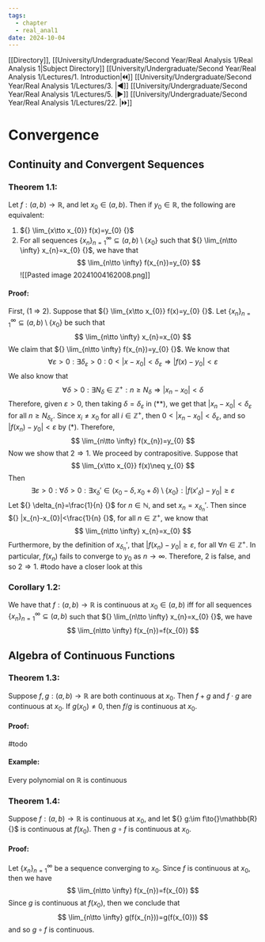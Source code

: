 ```yaml
---
tags:
  - chapter
  - real_anal1
date: 2024-10-04
---
```

[[Directory]], [[University/Undergraduate/Second Year/Real Analysis 1/Real Analysis 1|Subject Directory]]
[[University/Undergraduate/Second Year/Real Analysis 1/Lectures/1. Introduction|🞀🞀]] [[University/Undergraduate/Second Year/Real Analysis 1/Lectures/3. |◀]] [[University/Undergraduate/Second Year/Real Analysis 1/Lectures/5. |▶]] [[University/Undergraduate/Second Year/Real Analysis 1/Lectures/22. |🞂🞂]]
# Convergence
## Continuity and Convergent Sequences  
### Theorem 1.1:
Let ${} f:(a,\, b)\to{}\mathbb{R}$, and let ${} x_{0} \in (a,\, b) {}$. Then if ${} y_{0} \in \mathbb{R} {}$, the following are equivalent: 
1. ${} \lim_{x\tto x_{0}} f(x)=y_{0} {}$
2. For all sequences ${} \{ x_{n} \}_{n=1}^{\infty} \subseteq  (a,\, b) \setminus \{ x_{0} \} {}$ such that ${} \lim_{n\tto \infty} x_{n}=x_{0} {}$, we have that
$$
\lim_{n\tto \infty} f(x_{n})=y_{0}
$$
![[Pasted image 20241004162008.png]]
#### Proof:
First, (1 $\Rightarrow$ 2). Suppose that ${} \lim_{x\tto x_{0}} f(x)=y_{0} {}$. Let ${} \{ x_{n} \}_{n=1}^{\infty} \subseteq (a,\, b) \setminus  \{ x_{0} \} {}$ be such that 
$$
\lim_{n\tto \infty} x_{n}=x_{0}
$$
We claim that ${} \lim_{n\tto \infty} f(x_{n})=y_{0} {}$. We know that 
$$
\forall \varepsilon >0:\exists  \delta_{\varepsilon}>0: 0<|x-x_{0}| < \delta_{\varepsilon}\Rightarrow |f(x)-y_{0}|<\varepsilon \tag{*}
$$
We also know that
$$
\forall \delta >0:\exists N_{\delta} \in \mathbb{Z}^{+}:n\geq N_{\delta}\Rightarrow |x_{n}-x_{0}|< \delta \tag{**}
$$
Therefore, given ${} \varepsilon>0 {}$, then taking $\delta=\delta_{\varepsilon} {}$ in ${} (**) {}$, we get that ${} |x_{n}-x_{0}|<\delta_{\varepsilon}$ for all $n\geq N_{\delta_{\varepsilon}} {}$. Since ${} x_{i}\neq x_{0}$ for all ${} i \in \mathbb{Z}^{+} {}$, then ${} 0<|x_{n}-x_{0}|< \delta_{\varepsilon} {}$, and so ${} |f(x_{n})-y_{0}|<\varepsilon$ by ${} (*) {}$. Therefore, 
$$
\lim_{n\tto \infty} f(x_{n})=y_{0}
$$
Now we show that ${} 2\Rightarrow 1 {}$. We proceed by contrapositive. Suppose that
$$
\lim_{x\tto x_{0}} f(x)\neq y_{0}
$$
Then
$$
\exists \varepsilon>0:\forall  \delta >0: \exists  x_{\delta}' \in (x_{0}-\delta,\, x_{0}+\delta) \setminus \{ x_{0} \}:|f(x'_{\delta})-y_{0}|\geq \varepsilon
$$
Let ${} \delta_{n}=\frac{1}{n} {}$ for ${} n \in \mathbb{N} {}$, and set ${} x_{n}=x_{\delta_{n}}' {}$. Then since ${} |x_{n}-x_{0}|<\frac{1}{n} {}$, for all ${} n \in \mathbb{Z}^{+} {}$, we know that
$$
\lim_{n\tto \infty} x_{n}=x_{0}
$$
Furthermore, by the definition of ${} x_{\delta_{n}}' {}$, that ${} |f(x_{n})-y_{0}|\geq \varepsilon {}$, for all ${} \forall n \in \mathbb{Z}^{+} {}$. In particular, ${} f(x_{n})$ fails to converge to $y_{0}$ as ${} n\to{}\infty {}$. Therefore, $2$ is false, and so ${} 2\Rightarrow 1 {}$. 
#todo have a closer look at this
### Corollary 1.2:
We have that ${} f:(a,\, b)\to{}\mathbb{R}$ is continuous at ${} x_{0} \in (a,\, b) {}$ iff for all sequences ${} \{ x_{n} \}_{n=1}^{\infty} \subseteq (a,\, b) {}$ such that ${} \lim_{n\tto \infty} x_{n}=x_{0} {}$, we have 
$$
\lim_{n\tto \infty} f(x_{n})=f(x_{0})
$$
## Algebra of Continuous Functions
### Theorem 1.3:
Suppose ${} f,\, g:(a,\, b)\to{}\mathbb{R} {}$ are both continuous at $x_{0}$. Then $f+g {}$ and $f\cdot g$ are continuous at $x_{0}$. If ${} g(x_{0})\neq 0$, then ${} f /g {}$ is continuous at $x_{0} {}$.
#### Proof:
#todo 
#### Example:
Every polynomial on $\mathbb{R}$ is continuous
### Theorem 1.4:
Suppose ${} f:(a,\, b)\to{}\mathbb{R}$ is continuous at $x_{0}$, and let ${} g:\im f\to{}\mathbb{R} {}$ is continuous at ${} f(x_{0})$. Then ${} g \circ f {}$ is continuous at $x_{0}$.
#### Proof:
Let ${} \{ x_{n} \}_{n=1}^{\infty}  {}$ be a sequence converging to $x_{0}$. Since $f$ is continuous at $x_{0}$, then we have
$$
\lim_{n\tto \infty} f(x_{n})=f(x_{0})
$$
Since $g$ is continuous at ${} f(x_{0})$, then we conclude that
$$
\lim_{n\tto \infty} g(f(x_{n}))=g(f(x_{0}))
$$
and so ${} g \circ  f {}$ is continuous. 
